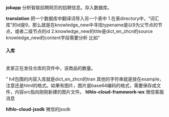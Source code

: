 **jobapp**
分析智联招聘网页的招聘信息。存入数据库。

**translation**
把一个数据库中翻译词导入另一个表中
1.在表directory中，“词汇库”的id是9，那么就是在knowledge_new中寻找typename是以9为父节点的节点，或者二级节点的id
2.knowledge_new的title是dict_en_zhcn的source
  knowledge_new的content字段需要分析
  比如“<h4>
     	入库
     </h4>
     <p>
     	<br />
     卖家正在发往仓库的货件中，该商品的数量。
     </p>”
   h4包围的内容入库就是dict_en_zhcn的tran
   其他的字符串就是放在example，注意还是html的格式。如果有图片，图片是base64编码的格式，需要保存成文件，内容src指向刚刚新建的图片文件。
**hlhlo-cloud-framework-wx**
微信客服消息

**hlhlo-cloud-jssdk**
微信的jssdk

